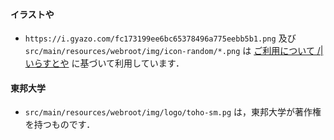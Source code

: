 #### イラストや
- `https://i.gyazo.com/fc173199ee6bc65378496a775eebb5b1.png` 及び `src/main/resources/webroot/img/icon-random/*.png` は [ご利用について /| いらすとや](https://www.irasutoya.com/p/terms.html) に基づいて利用しています．

#### 東邦大学
- `src/main/resources/webroot/img/logo/toho-sm.pg` は，東邦大学が著作権を持つものです．
